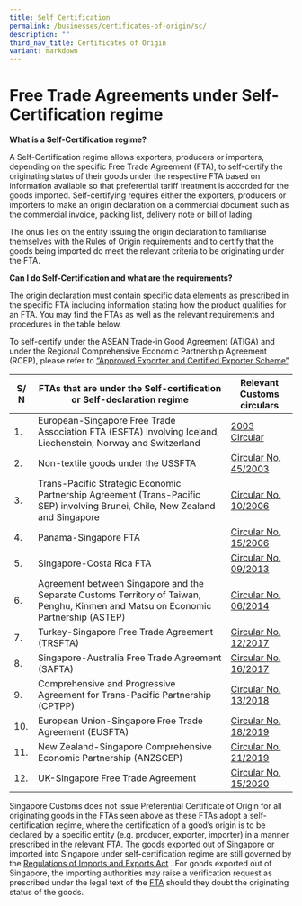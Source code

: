 ```yaml
---
title: Self Certification
permalink: /businesses/certificates-of-origin/sc/
description: ""
third_nav_title: Certificates of Origin
variant: markdown
---
```

# Free Trade Agreements under Self-Certification regime

**What is a Self-Certification regime?**

A Self-Certification regime allows exporters, producers or importers, depending on the specific Free Trade Agreement (FTA), to self-certify the originating status of their goods under the respective FTA based on information available so that preferential tariff treatment is accorded for the goods imported. Self-certifying requires either the exporters, producers or importers to make an origin declaration on a commercial document such as the commercial invoice, packing list, delivery note or bill of lading. 

The onus lies on the entity issuing the origin declaration to familiarise themselves with the Rules of Origin requirements and to certify that the goods being imported do meet the relevant criteria to be originating under the FTA. 

**Can I do Self-Certification and what are the requirements?** 

The origin declaration must contain specific data elements as prescribed in the specific FTA including information stating how the product qualifies for an FTA. You may find the FTAs as well as the relevant requirements and procedures in the table below. 

To self-certify under the ASEAN Trade-in Good Agreement (ATIGA) and under the Regional Comprehensive Economic Partnership Agreement (RCEP), please refer to [“Approved Exporter and Certified Exporter Scheme”](https://www.customs.gov.sg/businesses/certificates-of-origin/aece).


| S/ N | FTAs that are under the Self-certification or Self-declaration regime | Relevant Customs circulars |
| -------- | -------- | -------- |
| 1.     | European-Singapore Free Trade Association FTA (ESFTA) involving Iceland, Liechenstein, Norway and Switzerland     | [2003 Circular](https://www.customs.gov.sg/news-and-media/circulars/2003-01-02-Circular2003.pdf)|
| 2.     | Non-textile goods under the USSFTA    | [Circular No. 45/2003](https://www.customs.gov.sg/news-and-media/circulars/2003-12-16-Circular452003.pdf)|
| 3.     | Trans-Pacific Strategic Economic Partnership Agreement (Trans-Pacific SEP) involving Brunei, Chile, New Zealand and Singapore   | [Circular No. 10/2006](https://www.customs.gov.sg/news-and-media/circulars/2006-04-26-Circular102006.pdf)|
| 4.     | Panama-Singapore FTA | [Circular No. 15/2006](https://www.customs.gov.sg/news-and-media/circulars/2006-07-14-Circular152006.pdf)|
| 5.     |  Singapore-Costa Rica FTA   | [Circular No. 09/2013](https://www.customs.gov.sg/files/Circular_9_2013.pdf)   |
| 6.     | Agreement between Singapore and the Separate Customs Territory of Taiwan, Penghu, Kinmen and Matsu on Economic Partnership (ASTEP)    | [Circular No. 06/2014](https://www.customs.gov.sg/news-and-media/circulars/2014-04-03-Circular062014.pdf)    |
| 7.     | Turkey-Singapore Free Trade Agreement (TRSFTA)     | [Circular No. 12/2017](https://www.customs.gov.sg/news-and-media/circulars/2017-09-13-Circular122017.pdf)   |
| 8.     |  Singapore-Australia Free Trade Agreement (SAFTA)  | [Circular No. 16/2017](https://www.customs.gov.sg/news-and-media/circulars/2017-11-24-Circular162017.pdf)    |
| 9.     | Comprehensive and Progressive Agreement for Trans-Pacific Partnership (CPTPP)     | [Circular No. 13/2018](/files/businesses/ttsb-roo/Circular_13_2018__Ver_2_.pdf)   |
| 10.     | European Union-Singapore Free Trade Agreement (EUSFTA)   | [Circular No. 18/2019](/files/businesses/ttsb-roo/circular%2018_2019%20(ver%204).pdf)     |
| 11.     | New Zealand-Singapore Comprehensive Economic Partnership (ANZSCEP)  | [Circular No. 21/2019](https://www.customs.gov.sg/news-and-media/circulars/2019-12-20-Circular212019.pdf)   |
|12.| UK-Singapore Free Trade Agreement | [Circular No. 15/2020](https://www.customs.gov.sg/news-and-media/circulars/2020-12-31-Circular152020.pdf)

Singapore Customs does not issue Preferential Certificate of Origin for all originating goods in the FTAs seen above as these FTAs adopt a self-certification regime, where the certification of a good’s origin is to be declared by a specific entity (e.g. producer, exporter, importer) in a manner prescribed in the relevant FTA. The goods exported out of Singapore or imported into Singapore under self-certification regime are still governed by the [Regulations of Imports and Exports Act](https://www.customs.gov.sg/businesses/acts-and-subsidiary-legislation/overview)  . For goods exported out of Singapore, the importing authorities may raise a verification request as prescribed under the legal text of the [FTA](https://www.enterprisesg.gov.sg/Grow-Your-Business/go-global/international-agreements/free-trade-agreements/find-an-fta#) should they doubt the originating status of the goods.